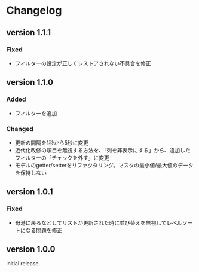 # Changelog

## version 1.1.1
### Fixed
- フィルターの設定が正しくレストアされない不具合を修正


## version 1.1.0
### Added
- フィルターを追加

### Changed
- 更新の間隔を1秒から5秒に変更
- 近代化改修の項目を無視する方法を、「列を非表示にする」から、追加したフィルターの「チェックを外す」に変更
- モデルのgetter/setterをリファクタリング。マスタの最小値/最大値のデータを保持しない


## version 1.0.1
### Fixed
- 母港に戻るなどしてリストが更新された時に並び替えを無視してレベルソートになる問題を修正


## version 1.0.0
initial release.

